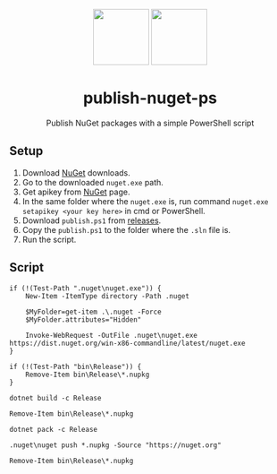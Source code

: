 <p align="center">
	<img src="http://upload.wikimedia.org/wikipedia/commons/thumb/2/25/NuGet_project_logo.svg/364px-NuGet_project_logo.svg.png" width="100px;" height="100px" />
	<img top="20px" src="https://3.bp.blogspot.com/-a7jPVdFk9Hw/W_XeTJX6JyI/AAAAAAAAC2c/HCtxP0wSSs0wEMKJOYq7pivEJaSVin92gCLcBGAs/s1600/powershell.png" width="100px;" height="100px" />
</p>

<h1 align="center">publish-nuget-ps</h1>
<p align="center">Publish NuGet packages with a simple PowerShell script</p>


## Setup

1. Download [NuGet](https://www.nuget.org/downloads) downloads.
2. Go to the downloaded `nuget.exe` path.
3. Get apikey from [NuGet](https://www.nuget.org/account/apikeys) page.
4. In the same folder where the `nuget.exe` is, run command `nuget.exe setapikey <your key here>` in cmd or PowerShell.
5. Download `publish.ps1` from [releases](https://github.com/emimontesdeoca/nuget-publish-ps/releases).
6. Copy the `publish.ps1` to the folder where the `.sln` file is.
7. Run the script.

## Script

```
if (!(Test-Path ".nuget\nuget.exe")) {
	New-Item -ItemType directory -Path .nuget
	
	$MyFolder=get-item .\.nuget -Force
	$MyFolder.attributes="Hidden"
	
	Invoke-WebRequest -OutFile .nuget\nuget.exe https://dist.nuget.org/win-x86-commandline/latest/nuget.exe
}

if (!(Test-Path "bin\Release")) {
	Remove-Item bin\Release\*.nupkg
}

dotnet build -c Release

Remove-Item bin\Release\*.nupkg

dotnet pack -c Release

.nuget\nuget push *.nupkg -Source "https://nuget.org"

Remove-Item bin\Release\*.nupkg
```
